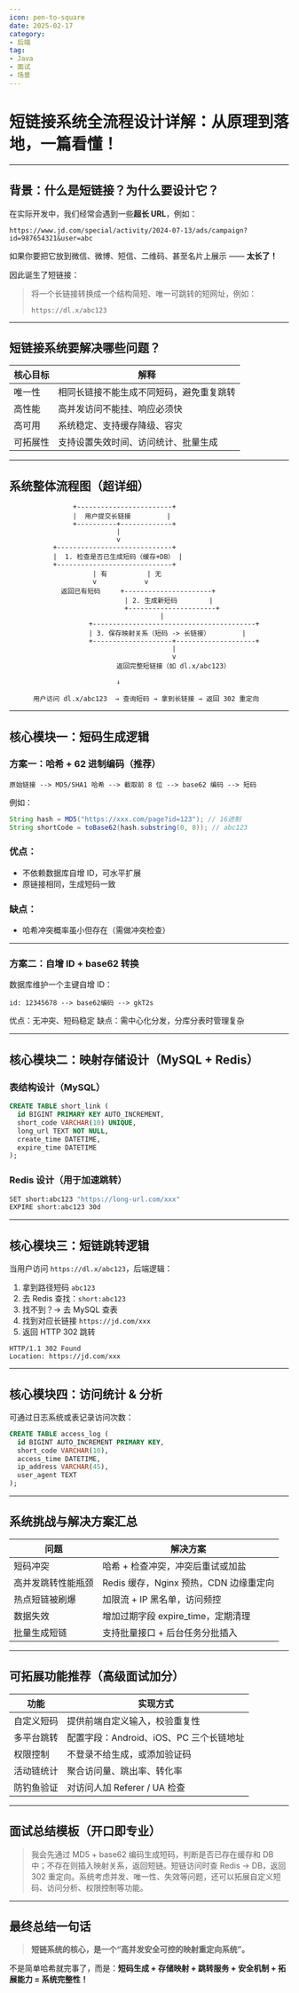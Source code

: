 ```yaml
---
icon: pen-to-square
date: 2025-02-17
category:
- 后端
tag:
- Java
- 面试
- 场景
---
```


# 短链接系统全流程设计详解：从原理到落地，一篇看懂！

---

## 背景：什么是短链接？为什么要设计它？

在实际开发中，我们经常会遇到一些**超长 URL**，例如：

```
https://www.jd.com/special/activity/2024-07-13/ads/campaign?id=987654321&user=abc
```

如果你要把它放到微信、微博、短信、二维码、甚至名片上展示 —— **太长了！**

因此诞生了短链接：

> 将一个长链接转换成一个结构简短、唯一可跳转的短网址，例如：
>
> ```
> https://dl.x/abc123
> ```

---

## 短链接系统要解决哪些问题？

| 核心目标 | 解释                   |
| ---- | -------------------- |
| 唯一性  | 相同长链接不能生成不同短码，避免重复跳转 |
| 高性能  | 高并发访问不能挂、响应必须快       |
| 高可用  | 系统稳定、支持缓存降级、容灾       |
| 可拓展性 | 支持设置失效时间、访问统计、批量生成   |

---

## 系统整体流程图（超详细）

```
                +------------------------+
                |  用户提交长链接         |
                +----------+-------------+
                           |
                           v
           +-----------------------------+
           |  1. 检查是否已生成短码（缓存+DB） |
           +-----------------------------+
                     | 有          | 无
                     v            v
             返回已有短码     +----------------------+
                             | 2. 生成新短码        |
                             +----------------------+
                                      |
                    +-----------------------------------------+
                    | 3. 保存映射关系（短码 -> 长链接）        |
                    +--------------------+--------------------+
                                         |
                                         v
                           返回完整短链接（如 dl.x/abc123）

                           ↓

      用户访问 dl.x/abc123  → 查询短码 → 拿到长链接 → 返回 302 重定向
```

---

## 核心模块一：短码生成逻辑

### 方案一：哈希 + 62 进制编码（推荐）

```text
原始链接 --> MD5/SHA1 哈希 --> 截取前 8 位 --> base62 编码 --> 短码
```

例如：

```java
String hash = MD5("https://xxx.com/page?id=123"); // 16进制
String shortCode = toBase62(hash.substring(0, 8)); // abc123
```

### 优点：

* 不依赖数据库自增 ID，可水平扩展
* 原链接相同，生成短码一致

### 缺点：

* 哈希冲突概率虽小但存在（需做冲突检查）

---

### 方案二：自增 ID + base62 转换

数据库维护一个主键自增 ID：

```text
id: 12345678 --> base62编码 --> gkT2s
```

优点：无冲突、短码稳定
缺点：需中心化分发，分库分表时管理复杂

---

## 核心模块二：映射存储设计（MySQL + Redis）

### 表结构设计（MySQL）

```sql
CREATE TABLE short_link (
  id BIGINT PRIMARY KEY AUTO_INCREMENT,
  short_code VARCHAR(10) UNIQUE,
  long_url TEXT NOT NULL,
  create_time DATETIME,
  expire_time DATETIME
);
```

### Redis 设计（用于加速跳转）

```bash
SET short:abc123 "https://long-url.com/xxx"
EXPIRE short:abc123 30d
```

---

## 核心模块三：短链跳转逻辑

当用户访问 `https://dl.x/abc123`，后端逻辑：

1. 拿到路径短码 `abc123`
2. 去 Redis 查找：`short:abc123`
3. 找不到？→ 去 MySQL 查表
4. 找到对应长链接 `https://jd.com/xxx`
5. 返回 HTTP 302 跳转

```http
HTTP/1.1 302 Found
Location: https://jd.com/xxx
```

---

## 核心模块四：访问统计 & 分析

可通过日志系统或表记录访问次数：

```sql
CREATE TABLE access_log (
  id BIGINT AUTO_INCREMENT PRIMARY KEY,
  short_code VARCHAR(10),
  access_time DATETIME,
  ip_address VARCHAR(45),
  user_agent TEXT
);
```

---

## 系统挑战与解决方案汇总

| 问题        | 解决方案                        |
| --------- | --------------------------- |
| 短码冲突      | 哈希 + 检查冲突，冲突后重试或加盐          |
| 高并发跳转性能瓶颈 | Redis 缓存，Nginx 预热，CDN 边缘重定向 |
| 热点短链被刷爆   | 加限流 + IP 黑名单，访问频控           |
| 数据失效      | 增加过期字段 expire\_time，定期清理    |
| 批量生成短链    | 支持批量接口 + 后台任务分批插入           |

---

## 可拓展功能推荐（高级面试加分）

| 功能    | 实现方式                       |
| ----- | -------------------------- |
| 自定义短码 | 提供前端自定义输入，校验重复性            |
| 多平台跳转 | 配置字段：Android、iOS、PC 三个长链地址 |
| 权限控制  | 不登录不给生成，或添加验证码             |
| 活动链统计 | 聚合访问量、跳出率、转化率              |
| 防钓鱼验证 | 对访问人加 Referer / UA 检查      |

---

## 面试总结模板（开口即专业）

> 我会先通过 MD5 + base62 编码生成短码，判断是否已存在缓存和 DB 中；不存在则插入映射关系，返回短链。短链访问时查 Redis → DB，返回 302 重定向。系统考虑并发、唯一性、失效等问题，还可以拓展自定义短码、访问分析、权限控制等功能。

---

## 最终总结一句话

> **短链系统的核心，是一个“高并发安全可控的映射重定向系统”。**

不是简单哈希就完事了，而是：**短码生成 + 存储映射 + 跳转服务 + 安全机制 + 拓展能力 = 系统完整性！**
